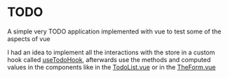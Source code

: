 # TODO

A simple very TODO application implemented with vue to test some of the aspects of vue

I had an idea to implement all the interactions with the store in a custom hook called [useTodoHook](./src/hooks/todoStore.js), afterwards use the methods and computed values in the components like in the [TodoList.vue](./src/components/TodoList.vue#L17) or in the [TheForm.vue](./src/components/TheForm.vue#L13)
